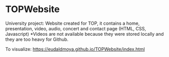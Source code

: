 # TOPWebsite
University project: Website created for TOP, it contains a home, presentation, video, audio, concert and contact page (HTML, CSS, Javascript)
*Videos are not available because they were stored locally and they are too heavy for Github.

To visualize: https://eudaldmoya.github.io/TOPWebsite/index.html
